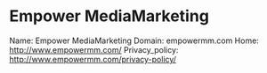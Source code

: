 
# Empower MediaMarketing

Name: Empower MediaMarketing
Domain: empowermm.com
Home: http://www.empowermm.com/
Privacy_policy: http://www.empowermm.com/privacy-policy/
